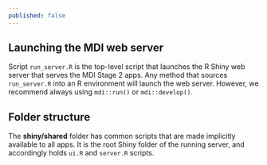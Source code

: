 ```yaml
---
published: false
---
```


## Launching the MDI web server

Script <code>run_server.R</code> is the top-level script that launches
the R Shiny web server that serves the MDI Stage 2 apps.
Any method that sources <code>run_server.R</code> into an R environment
will launch the web server. However, we recommend always using
<code>mdi::run()</code> or <code>mdi::develop()</code>.

## Folder structure

The **shiny/shared** folder has common scripts that are made implicitly
available to all apps. It is the root Shiny folder of the running
server, and accordingly holds <code>ui.R</code> and
<code>server.R</code> scripts. 
